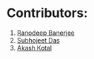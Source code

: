 # Contributors:

1. [Ranodeep Banerjee](https://github.com/ranodeepbanerjee)
2. [Subhojeet Das](https://github.com/subhojeetdas1107)
3. [Akash Kotal](https://github.com/sky01green)
